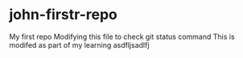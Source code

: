# john-firstr-repo
My first repo
Modifying this file to check git status command
This is modifed as part of my learning
asdfljsadlfj

